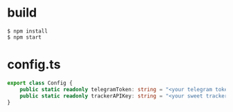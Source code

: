 # build

```
$ npm install
$ npm start
```

# config.ts

```typescript
export class Config {
    public static readonly telegramToken: string = "<your telegram token>";
    public static readonly trackerAPIKey: string = "<your sweet tracker api token>";
}
```
